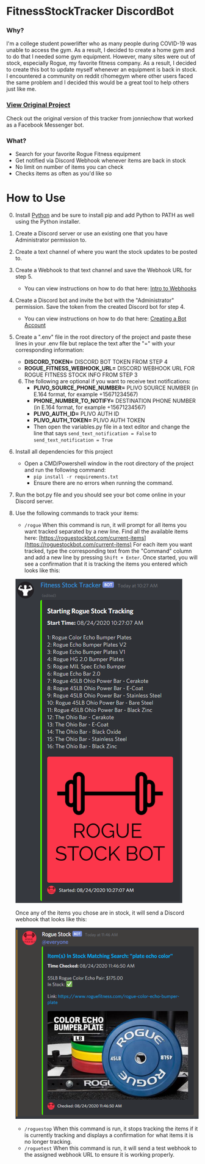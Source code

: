 # FitnessStockTracker DiscordBot
### Why?
I'm a college student powerlifter who as many people during COVID-19 was
unable to access the gym. As a result, I decided to create a home gym and to do
that I needed some gym equipment. However, many sites were out of stock, especially
Rogue, my favorite fitness company. As a result, I decided to create this bot
to update myself whenever an equipment is back in stock. I encountered a community
on reddit r/homegym where other users faced the same problem and I decided this would
be a great tool to help others just like me.

### [View Original Project](https://github.com/jonniechow/RogueStockBot/)
Check out the original version of this tracker from jonniechow that worked as a Facebook Messenger bot.

### What?
* Search for your favorite Rogue Fitness equipment
* Get notified via Discord Webhook whenever items are back in stock
* No limit on number of items you can check
* Checks items as often as you'd like so

# How to Use
0. Install [Python](https://www.python.org/downloads/) and be sure to install pip and add Python to PATH as well using the Python installer.
1. Create a Discord server or use an existing one that you have Administrator permission to.
2. Create a text channel of where you want the stock updates to be posted to.
3. Create a Webhook to that text channel and save the Webhook URL for step 5.
	- You can view instructions on how to do that here: [Intro to Webhooks](https://support.discord.com/hc/en-us/articles/228383668-Intro-to-Webhooks)
4. Create a Discord bot and invite the bot with the "Administrator" permission. Save the token from the created Discord bot for step 4.
	- You can view instructions on how to do that here: [Creating a Bot Account](https://discordpy.readthedocs.io/en/latest/discord.html)
5. Create a ".env" file in the root directory of the project and paste these lines in your .env file but replace the text after the "=" with your corresponding information:
	- **DISCORD_TOKEN=** DISCORD BOT TOKEN FROM STEP 4
	- **ROGUE_FITNESS_WEBHOOK_URL=** DISCORD WEBHOOK URL FOR ROGUE FITNESS STOCK INFO FROM STEP 3
	
	6. The following are optional if you want to receive text notifications:
	    - **PLIVO_SOURCE_PHONE_NUMBER=** PLIVO SOURCE NUMBER (in E.164 format, for example +15671234567)
	    - **PHONE_NUMBER_TO_NOTIFY=** DESTINATION PHONE NUMBER (in E.164 format, for example +15671234567)
	    - **PLIVO_AUTH_ID=** PLIVO AUTH ID
	    - **PLIVO_AUTH_TOKEN=** PLIVO AUTH TOKEN
	    - Then open the variables.py file in a text editor and change the line that says ``send_text_notification = False`` to ``send_text_notification = True``
7. Install all dependencies for this project
	- Open a CMD/Powershell window in the root directory of the project and run the following command:
		- ``pip install -r requirements.txt``
		- Ensure there are no errors when running the command.
8. Run the bot.py file and you should see your bot come online in your Discord server.
9. Use the following commands to track your items:
	- ``/rogue`` When this command is run, it will prompt for all items you want tracked separated by a new line. Find all the available items here: [https://roguestockbot.com/current-items](https://roguestockbot.com/current-items) For each item you want tracked, type the corresponding text from the "Command" column and add a new line by pressing ``Shift + Enter``. Once started, you will see a confirmation that it is tracking the items you entered which looks like this:
	
	![result](/images/Start-Tracking.png)

	Once any of the items you chose are in stock, it will send a Discord webhook that looks like this:

	![result](/images/InStock-Webhook.png)
	
	- ``/roguestop`` When this command is run, it stops tracking the items if it is currently tracking and displays a confirmation for what items it is no longer tracking.
	- ``/roguetest`` When this command is run, it will send a test webhook to the assigned webhook URL to ensure it is working properly.
